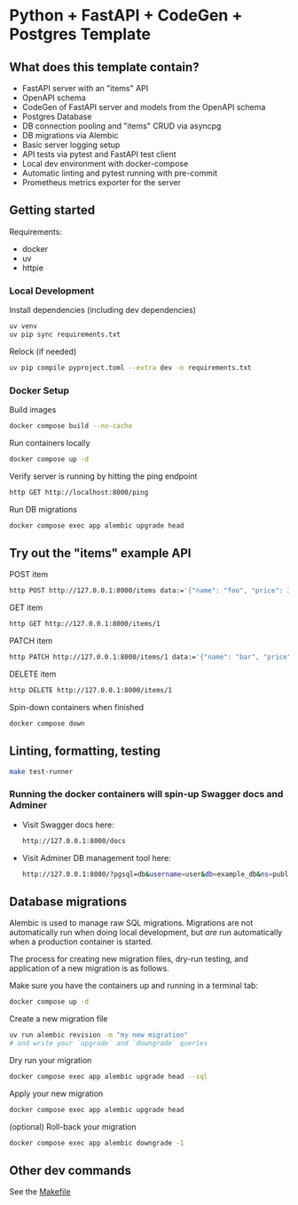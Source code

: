 # Python + FastAPI + CodeGen + Postgres Template

## What does this template contain?
- FastAPI server with an "items" API
- OpenAPI schema
- CodeGen of FastAPI server and models from the OpenAPI schema
- Postgres Database
- DB connection pooling and "items" CRUD via asyncpg
- DB migrations via Alembic
- Basic server logging setup
- API tests via pytest and FastAPI test client
- Local dev environment with docker-compose
- Automatic linting and pytest running with pre-commit
- Prometheus metrics exporter for the server

## Getting started

Requirements:
- docker
- uv
- httpie

### Local Development

Install dependencies (including dev dependencies)
```bash
uv venv
uv pip sync requirements.txt
```

Relock (if needed)
```bash
uv pip compile pyproject.toml --extra dev -o requirements.txt
```

### Docker Setup

Build images
```sh
docker compose build --no-cache
```

Run containers locally
```sh
docker compose up -d
```

Verify server is running by hitting the ping endpoint
```sh
http GET http://localhost:8000/ping
```

Run DB migrations
```sh
docker compose exec app alembic upgrade head
```

## Try out the "items" example API

POST item
```sh
http POST http://127.0.0.1:8000/items data:='{"name": "foo", "price": 3.14}'
```

GET item
```sh
http GET http://127.0.0.1:8000/items/1
```

PATCH item
```sh
http PATCH http://127.0.0.1:8000/items/1 data:='{"name": "bar", "price": 1.23}'
```

DELETE item
```sh
http DELETE http://127.0.0.1:8000/items/1
```

Spin-down containers when finished
```sh
docker compose down
```

## Linting, formatting, testing

```bash
make test-runner
```

### Running the docker containers will spin-up Swagger docs and Adminer

- Visit Swagger docs here:

    ```sh
    http://127.0.0.1:8000/docs
    ```

- Visit Adminer DB management tool here:

    ```sh
    http://127.0.0.1:8080/?pgsql=db&username=user&db=example_db&ns=public
    ```

## Database migrations

Alembic is used to manage raw SQL migrations. Migrations are not automatically
run when doing local development, but _are_ run automatically when a production
container is started.

The process for creating new migration files, dry-run testing, and application
of a new migration is as follows.

Make sure you have the containers up and running in a terminal tab:
```sh
docker compose up -d
```

Create a new migration file
```sh
uv run alembic revision -m "my new migration"
# and write your `upgrade` and `downgrade` queries
```

Dry run your migration
```sh
docker compose exec app alembic upgrade head --sql
```

Apply your new migration
```sh
docker compose exec app alembic upgrade head
```

(optional) Roll-back your migration
```sh
docker compose exec app alembic downgrade -1
```

## Other dev commands

See the [Makefile](./Makefile)
